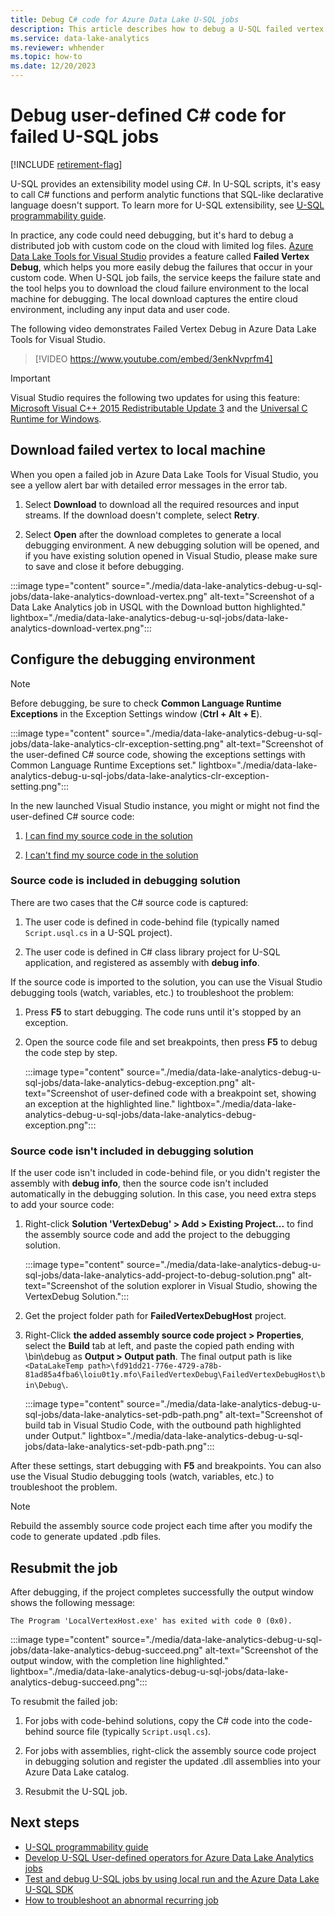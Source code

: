 ```yaml
---
title: Debug C# code for Azure Data Lake U-SQL jobs
description: This article describes how to debug a U-SQL failed vertex using Azure Data Lake Tools for Visual Studio.
ms.service: data-lake-analytics
ms.reviewer: whhender
ms.topic: how-to
ms.date: 12/20/2023
---
```


# Debug user-defined C# code for failed U-SQL jobs

[!INCLUDE [retirement-flag](includes/retirement-flag.md)]

U-SQL provides an extensibility model using C#. In U-SQL scripts, it's easy to call C# functions and perform analytic functions that SQL-like declarative language doesn't support. To learn more for U-SQL extensibility, see [U-SQL programmability guide](./data-lake-analytics-u-sql-programmability-guide.md#use-user-defined-functions-udf). 

In practice, any code could need debugging, but it's hard to debug a distributed job with custom code on the cloud with limited log files. [Azure Data Lake Tools for Visual Studio](https://aka.ms/adltoolsvs) provides a feature called **Failed Vertex Debug**, which helps you more easily debug the failures that occur in your custom code. When U-SQL job fails, the service keeps the failure state and the tool helps you to download the cloud failure environment to the local machine for debugging. The local download captures the entire cloud environment, including any input data and user code.

The following video demonstrates Failed Vertex Debug in Azure Data Lake Tools for Visual Studio.

> [!VIDEO https://www.youtube.com/embed/3enkNvprfm4]
>

> [!IMPORTANT]
> Visual Studio requires the following two updates for using this feature: [Microsoft Visual C++ 2015 Redistributable Update 3](https://www.microsoft.com/en-us/download/details.aspx?id=53840) and the [Universal C Runtime for Windows](https://www.microsoft.com/download/details.aspx?id=50410).
>

## Download failed vertex to local machine

When you open a failed job in Azure Data Lake Tools for Visual Studio, you see a yellow alert bar with detailed error messages in the error tab.

1. Select **Download** to download all the required resources and input streams. If the download doesn't complete, select **Retry**.

2. Select **Open** after the download completes to generate a local debugging environment. A new debugging solution will be opened, and if you have existing solution opened in Visual Studio, please make sure to save and close it before debugging.

:::image type="content" source="./media/data-lake-analytics-debug-u-sql-jobs/data-lake-analytics-download-vertex.png" alt-text="Screenshot of a Data Lake Analytics job in USQL with the Download button highlighted." lightbox="./media/data-lake-analytics-debug-u-sql-jobs/data-lake-analytics-download-vertex.png":::

## Configure the debugging environment

> [!NOTE]
> Before debugging, be sure to check **Common Language Runtime Exceptions** in the Exception Settings window (**Ctrl + Alt + E**).

:::image type="content" source="./media/data-lake-analytics-debug-u-sql-jobs/data-lake-analytics-clr-exception-setting.png" alt-text="Screenshot of the user-defined C# source code, showing the exceptions settings with Common Language Runtime Exceptions set." lightbox="./media/data-lake-analytics-debug-u-sql-jobs/data-lake-analytics-clr-exception-setting.png":::

In the new launched Visual Studio instance, you might or might not find the user-defined C# source code:

1. [I can find my source code in the solution](#source-code-is-included-in-debugging-solution)

2. [I can't find my source code in the solution](#source-code-isnt-included-in-debugging-solution)

### Source code is included in debugging solution

There are two cases that the C# source code is captured:

1. The user code is defined in code-behind file (typically named `Script.usql.cs` in a U-SQL project).

2. The user code is defined in C# class library project for U-SQL application, and registered as assembly with **debug info**.

If the source code is imported to the solution, you can use the Visual Studio debugging tools (watch, variables, etc.) to troubleshoot the problem:

1. Press **F5** to start debugging. The code runs until it's stopped by an exception.

2. Open the source code file and set breakpoints, then press **F5** to debug the code step by step.

    :::image type="content" source="./media/data-lake-analytics-debug-u-sql-jobs/data-lake-analytics-debug-exception.png" alt-text="Screenshot of user-defined code with a breakpoint set, showing an exception at the highlighted line." lightbox="./media/data-lake-analytics-debug-u-sql-jobs/data-lake-analytics-debug-exception.png":::

### Source code isn't included in debugging solution

If the user code isn't included in code-behind file, or you didn't register the assembly with **debug info**, then the source code isn't included automatically in the debugging solution. In this case, you need extra steps to add your source code:

1. Right-click **Solution 'VertexDebug' > Add > Existing Project...** to find the assembly source code and add the project to the debugging solution.

    :::image type="content" source="./media/data-lake-analytics-debug-u-sql-jobs/data-lake-analytics-add-project-to-debug-solution.png" alt-text="Screenshot of the solution explorer in Visual Studio, showing the VertexDebug Solution.":::

2. Get the project folder path for **FailedVertexDebugHost** project.

3. Right-Click **the added assembly source code project > Properties**, select the **Build** tab at left, and paste the copied path ending with \bin\debug as **Output > Output path**. The final output path is like `<DataLakeTemp path>\fd91dd21-776e-4729-a78b-81ad85a4fba6\loiu0t1y.mfo\FailedVertexDebug\FailedVertexDebugHost\bin\Debug\`.

    :::image type="content" source="./media/data-lake-analytics-debug-u-sql-jobs/data-lake-analytics-set-pdb-path.png" alt-text="Screenshot of build tab in Visual Studio Code, with the outbound path highlighted under Output." lightbox="./media/data-lake-analytics-debug-u-sql-jobs/data-lake-analytics-set-pdb-path.png":::

After these settings, start debugging with **F5** and breakpoints. You can also use the Visual Studio debugging tools (watch, variables, etc.) to troubleshoot the problem.

> [!NOTE]
> Rebuild the assembly source code project each time after you modify the code to generate updated .pdb files.

## Resubmit the job

After debugging, if the project completes successfully the output window shows the following message:

`The Program 'LocalVertexHost.exe' has exited with code 0 (0x0).`

:::image type="content" source="./media/data-lake-analytics-debug-u-sql-jobs/data-lake-analytics-debug-succeed.png" alt-text="Screenshot of the output window, with the completion line highlighted." lightbox="./media/data-lake-analytics-debug-u-sql-jobs/data-lake-analytics-debug-succeed.png":::

To resubmit the failed job:

1. For jobs with code-behind solutions, copy the C# code into the code-behind source file (typically `Script.usql.cs`).

2. For jobs with assemblies, right-click the assembly source code project in debugging solution and register the updated .dll assemblies into your Azure Data Lake catalog.

3. Resubmit the U-SQL job.

## Next steps

- [U-SQL programmability guide](data-lake-analytics-u-sql-programmability-guide.md)
- [Develop U-SQL User-defined operators for Azure Data Lake Analytics jobs](data-lake-analytics-u-sql-develop-user-defined-operators.md)
- [Test and debug U-SQL jobs by using local run and the Azure Data Lake U-SQL SDK](data-lake-analytics-data-lake-tools-local-run.md)
- [How to troubleshoot an abnormal recurring job](data-lake-analytics-data-lake-tools-debug-recurring-job.md)